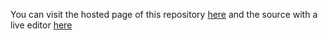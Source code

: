 You can visit the hosted page of this repository [here](https://marijnknepperssmc.github.io/HTML-basis/) and the source with a live editor [here](https://replit.com/@MarijnKneppersS/HTML-basis)